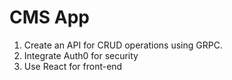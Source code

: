 # CMS App  

1. Create an API for CRUD operations using GRPC.
2. Integrate Auth0 for security
3. Use React for front-end

